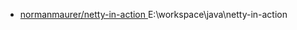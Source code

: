 

* [normanmaurer/netty-in-action ](https://github.com/normanmaurer/netty-in-action)
E:\workspace\java\netty-in-action